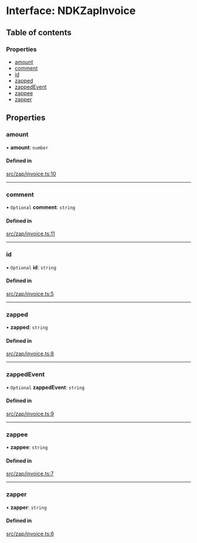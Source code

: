 # Interface: NDKZapInvoice

## Table of contents

### Properties

- [amount](../wiki/NDKZapInvoice#amount)
- [comment](../wiki/NDKZapInvoice#comment)
- [id](../wiki/NDKZapInvoice#id)
- [zapped](../wiki/NDKZapInvoice#zapped)
- [zappedEvent](../wiki/NDKZapInvoice#zappedevent)
- [zappee](../wiki/NDKZapInvoice#zappee)
- [zapper](../wiki/NDKZapInvoice#zapper)

## Properties

### amount

• **amount**: `number`

#### Defined in

[src/zap/invoice.ts:10](https://github.com/nostr-dev-kit/ndk/blob/1f6f222/src/zap/invoice.ts#L10)

___

### comment

• `Optional` **comment**: `string`

#### Defined in

[src/zap/invoice.ts:11](https://github.com/nostr-dev-kit/ndk/blob/1f6f222/src/zap/invoice.ts#L11)

___

### id

• `Optional` **id**: `string`

#### Defined in

[src/zap/invoice.ts:5](https://github.com/nostr-dev-kit/ndk/blob/1f6f222/src/zap/invoice.ts#L5)

___

### zapped

• **zapped**: `string`

#### Defined in

[src/zap/invoice.ts:8](https://github.com/nostr-dev-kit/ndk/blob/1f6f222/src/zap/invoice.ts#L8)

___

### zappedEvent

• `Optional` **zappedEvent**: `string`

#### Defined in

[src/zap/invoice.ts:9](https://github.com/nostr-dev-kit/ndk/blob/1f6f222/src/zap/invoice.ts#L9)

___

### zappee

• **zappee**: `string`

#### Defined in

[src/zap/invoice.ts:7](https://github.com/nostr-dev-kit/ndk/blob/1f6f222/src/zap/invoice.ts#L7)

___

### zapper

• **zapper**: `string`

#### Defined in

[src/zap/invoice.ts:6](https://github.com/nostr-dev-kit/ndk/blob/1f6f222/src/zap/invoice.ts#L6)
